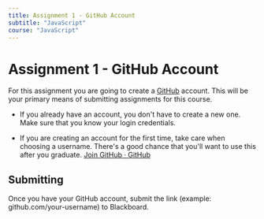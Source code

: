 ```yaml
---
title: Assignment 1 - GitHub Account
subtitle: "JavaScript"
course: "JavaScript"
---
```


# Assignment 1 - GitHub Account

For this assignment you are going to create a [GitHub](https://github.com) account. This will be your primary means of submitting assignments for this course.

- If you already have an account, you don't have to create a new one. Make sure that you know your login credentials.

- If you are creating an account for the first time, take care when choosing a username. There's a good chance that you'll want to use this after you graduate. [Join GitHub · GitHub](https://github.com/signup)

## Submitting

Once you have your GitHub account, submit the link (example: github.com/your-username) to Blackboard.
